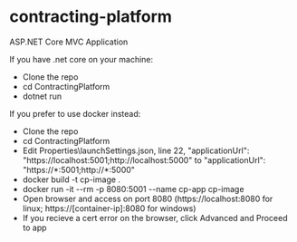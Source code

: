 # contracting-platform

ASP.NET Core MVC Application 

If you have .net core on your machine:

- Clone the repo
- cd ContractingPlatform
- dotnet run

If you prefer to use docker instead:

- Clone the repo
- cd ContractingPlatform
- Edit Properties\launchSettings.json, line 22, "applicationUrl": "https://localhost:5001;http://localhost:5000" to "applicationUrl": "https://\*:5001;http://\*:5000"
- docker build -t cp-image .
- docker run -it --rm -p 8080:5001 --name cp-app cp-image
- Open browser and access on port 8080 (https://localhost:8080 for linux; https://[container-ip]:8080 for windows)
- If you recieve a cert error on the browser, click Advanced and Proceed to app
  
